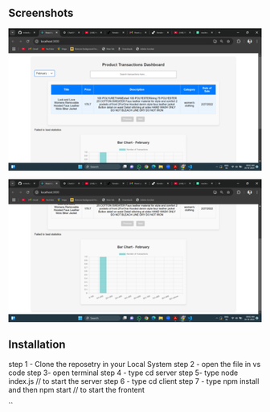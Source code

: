 
## Screenshots

![App Screenshot](./image/Screenshot%20(630).png)


![App Screenshot](./image/Screenshot%20(631).png)



## Installation

step 1 - Clone the reposetry in your Local System
step 2 - open the file in vs code
step 3- open terminal
step 4 - type cd server
step 5- type node index.js  // to start the server
step 6 - type cd client
step 7 - type  npm install and then npm start    // to start the frontent

``